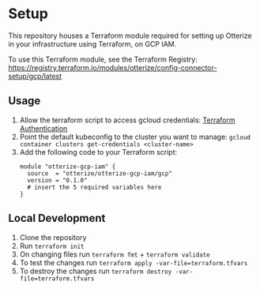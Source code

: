 # Setup
This repository houses a Terraform module required for setting up Otterize in your infrastructure using Terraform, on GCP IAM.

To use this Terraform module, see the Terraform Registry: https://registry.terraform.io/modules/otterize/config-connector-setup/gcp/latest

## Usage
1. Allow the terraform script to access gcloud credentials: [Terraform Authentication](https://registry.terraform.io/providers/hashicorp/google/latest/docs/guides/provider_reference#authentication)
2. Point the default kubeconfig to the cluster you want to manage: `gcloud container clusters get-credentials <cluster-name>`
3. Add the following code to your Terraform script:
    ```hcl
    module "otterize-gcp-iam" {
      source  = "otterize/otterize-gcp-iam/gcp"
      version = "0.1.0"
      # insert the 5 required variables here
    }
    ```

## Local Development
1. Clone the repository
2. Run `terraform init`
3. On changing files run `terraform fmt` + `terraform validate`
4. To test the changes run `terraform apply -var-file=terraform.tfvars`
5. To destroy the changes run `terraform destroy -var-file=terraform.tfvars`